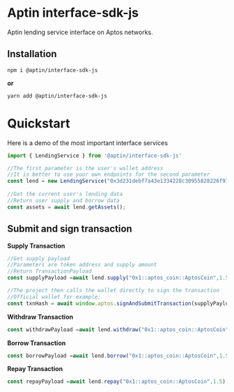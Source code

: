 # Aptin interface-sdk-js 

Aptin lending service interface on Aptos networks.

## Installation
 
```
npm i @aptin/interface-sdk-js
```

**or**

```
yarn add @aptin/interface-sdk-js
```

# Quickstart

 Here is a demo of the most important interface services

 
```typescript
import { LendingService } from '@aptin/interface-sdk-js'

//The first parameter is the user's wallet address
//It is better to use your own endpoints for the second parameter
const lend = new LendingService("0x3d231debf7a43e1334228c30955828226f91570f799a46cbda8bc6109dabc01c");
 
//Get the current user's lending data
//Return user supply and borrow data
const assets = await lend.getAssets(); 
```


## Submit and sign transaction

**Supply Transaction**
```typescript
//Get supply payload
//Parameters are token address and supply amount
//Return TransactionPayload
const supplyPayload =await lend.supply("0x1::aptos_coin::AptosCoin",1.5); 

//The project then calls the wallet directly to sign the transaction
//Official wallet for example:
const txnHash = await window.aptos.signAndSubmitTransaction(supplyPayload);
```

**Withdraw Transaction**
```typescript
const withdrawPayload =await lend.withdraw("0x1::aptos_coin::AptosCoin",1.5)
```

**Borrow Transaction**
```typescript
const borrowPayload =await lend.borrow("0x1::aptos_coin::AptosCoin",1.5) 
```


**Repay Transaction**
```typescript
const repayPayload =await lend.repay("0x1::aptos_coin::AptosCoin",1.5)
```
 

